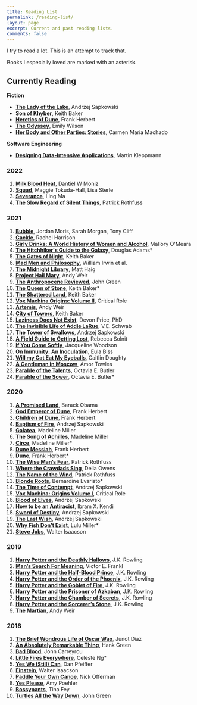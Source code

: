 ```yaml
---
title: Reading List
permalink: /reading-list/
layout: page
excerpt: Current and past reading lists.
comments: false
---
```


I try to read a lot. This is an attempt to track that.

Books I especially loved are marked with an asterisk.

## Currently Reading

**Fiction**

- **[The Lady of the Lake](https://bookshop.org/books/the-lady-of-the-lake-9780316273831/9780316273831)**, Andrzej Sapkowski
- **[Son of Khyber](https://www.amazon.com/Son-Khyber-Thorn-Breland-Book/dp/0786952342/)**, Keith Baker
- **[Heretics of Dune](https://bookshop.org/books/heretics-of-dune/9780593098264)**, Frank Herbert
- **[The Odyssey](https://bookshop.org/books/the-odyssey-9780393356250/9780393356250)**, Emily Wilson
- **[Her Body and Other Parties: Stories](https://bookshop.org/books/her-body-and-other-parties-stories/9781555977887)**, Carmen Maria Machado 

**Software Engineering**

- **[Designing Data-Intensive Applications](https://bookshop.org/books/designing-data-intensive-applications-the-big-ideas-behind-reliable-scalable-and-maintainable-systems/9781449373320)**, Martin Kleppmann


### 2022

1. **[Milk Blood Heat](https://bookshop.org/books/milk-blood-heat/9780802158154)**, Dantiel W Moniz
1. **[Squad](https://bookshop.org/books/squad-9780062943156/9780062943149)**, Maggie Tokuda-Hall, Lisa Sterle
1. **[Severance](https://bookshop.org/books/severance-9781250214997/9781250214997)**, Ling Ma
1. **[The Slow Regard of Silent Things](https://bookshop.org/books/the-slow-regard-of-silent-things/9780756411329)**, Patrick Rothfuss

### 2021

1. **[Bubble](https://bookshop.org/books/bubble-9781250245564/9781250245564)**, Jordan Moris, Sarah Morgan, Tony Cliff
1. **[Cackle](https://bookshop.org/books/cackle/9780593202029)**, Rachel Harrison
1. **[Girly Drinks: A World History of Women and Alcohol](https://bookshop.org/books/girly-drinks-a-world-history-of-women-and-alcohol-9781799959281/9781335282408)**, Mallory O'Meara
1. **[The Hitchhiker's Guide to the Galaxy](https://bookshop.org/books/the-hitchhiker-s-guide-to-the-galaxy-9780345391803/9780345391803)**, Douglas Adams\*
1. **[The Gates of Night](https://www.amazon.com/Gates-Night-Dreaming-Dark-Book/dp/B0073ZGECI/)**, Keith Baker
1. **[Mad Men and Philosophy](https://bookshop.org/books/mad-men-and-philosophy-nothing-is-as-it-seems/9780470603017)**, William Irwin et al.
1. **[The Midnight Library](https://bookshop.org/books/the-midnight-library-9780655697077/9780525559474)**, Matt Haig
1. **[Project Hail Mary](https://www.amazon.com/Project-Hail-Mary-Andy-Weir/dp/0593135202/)**, Andy Weir
1. **[The Anthropocene Reviewed](https://www.amazon.com/Anthropocene-Reviewed-Signed-John-Green/dp/0525555218/)**, John Green
1. **[The Queen of Stone](https://www.amazon.com/Queen-Stone-Thorn-Breland/dp/0786950099/)**, Keith Baker\*
1. **[The Shattered Land](https://www.amazon.com/Shattered-Land-Dreaming-Dark-Book/dp/0786938218/)**, Keith Baker
1. **[Vox Machina Origins: Volume II](https://bookshop.org/books/critical-role-vox-machina-origins-volume-ii/9781506714493)**, Critical Role 
1. **[Artemis](https://bookshop.org/books/artemis-9780525532101/9780553448146)**, Andy Weir
1. **[City of Towers](https://www.amazon.com/City-Towers-Eberron-Dreaming-Dark/dp/0786935847)**, Keith Baker
1. **[Laziness Does Not Exist](https://bookshop.org/books/laziness-does-not-exist/9781982140106)**, Devon Price, PhD
1. **[The Invisible Life of Addie LaRue](https://bookshop.org/books/the-invisible-life-of-addie-larue/9780765387561)**, V.E. Schwab
1. **[The Tower of Swallows](https://bookshop.org/books/the-tower-of-swallows/9780316273718)**, Andrzej Sapkowski
1. **[A Field Guide to Getting Lost](https://bookshop.org/books/a-field-guide-to-getting-lost/9780143037248)**, Rebecca Solnit
1. **[If You Come Softly](https://bookshop.org/books/if-you-come-softly/9780142415221)**, Jacqueline Woodson
1. **[On Immunity: An Inoculation](https://bookshop.org/books/on-immunity-an-inoculation-9781555976897/9781555977207)**, Eula Biss
1. **[Will my Cat Eat My Eyeballs](https://bookshop.org/books/will-my-cat-eat-my-eyeballs-and-other-questions-about-dead-bodies/9780393358490)**, Caitlin Doughty
1. **[A Gentleman in Moscow](https://bookshop.org/books/a-gentleman-in-moscow-9780735288546/9780143110439)**, Amor Towles
1. **[Parable of the Talents](https://bookshop.org/books/parable-of-the-talents/9781538732199)**, Octavia E. Butler
1. **[Parable of the Sower](https://bookshop.org/books/parable-of-the-sower/9781538732182)**, Octavia E. Butler\*

### 2020

1. **[A Promised Land](https://bookshop.org/books/a-promised-land/9781524763169)**, Barack Obama
1. **[God Emperor of Dune](https://bookshop.org/books/god-emperor-of-dune/9780593098257)**, Frank Herbert
1. **[Children of Dune](https://bookshop.org/books/children-of-dune-9781427228499/9780593098240)**, Frank Herbert
1. **[Baptism of Fire](https://bookshop.org/books/baptism-of-fire-9781478934547/9780316219181)**, Andrzej Sapkowski
1. **[Galatea](https://www.amazon.com/Galatea-Kindle-Single-Madeline-Miller-ebook/dp/B00DY4SJKM)**, Madeline Miller
1. **[The Song of Achilles](https://bookshop.org/books/the-song-of-achilles/9780062060624)**, Madeline Miller
1. **[Circe](https://bookshop.org/books/circe-9781549117640/9780316556323)**, Madeline Miller\*
1. **[Dune Messiah](https://bookshop.org/books/dune-messiah/9780593098233)**, Frank Herbert
1. **[Dune](https://bookshop.org/books/dune-9780441005901/9780441172719)**, Frank Herbert\*
1. **[The Wise Man’s Fear](https://bookshop.org/books/the-wise-man-s-fear/9780756407919)**, Patrick Rothfuss
1. **[Where the Crawdads Sing](https://bookshop.org/books/where-the-crawdads-sing/9780735219090)**, Delia Owens
1. **[The Name of the Wind](https://bookshop.org/books/the-name-of-the-wind/9780756404741)**, Patrick Rothfuss
1. **[Blonde Roots](https://bookshop.org/books/blonde-roots/9781594484346)**, Bernardine Evaristo\*
1. **[The Time of Contempt](https://bookshop.org/books/the-time-of-contempt-9781478934097/9780316219136)**, Andrzej Sapkowski
1. **[Vox Machina: Origins Volume I](https://www.amazon.com/Critical-Role-Vox-Machina-Origins/dp/1506714811)**, Critical Role
1. **[Blood of Elves](https://bookshop.org/books/blood-of-elves/9780316029193)**, Andrzej Sapkowski
1. **[How to be an Antiracist](https://bookshop.org/books/how-to-be-an-antiracist/9780525509288)**, Ibram X. Kendi
1. **[Sword of Destiny](https://bookshop.org/books/sword-of-destiny-9781478962212/9780316389709)**, Andrzej Sapkowski
1. **[The Last Wish](https://bookshop.org/books/the-last-wish-introducing-the-witcher/9780316029186)**, Andrzej Sapkowski
1. **[Why Fish Don’t Exist](https://bookshop.org/books/why-fish-don-t-exist-a-story-of-loss-love-and-the-hidden-order-of-life-9781501160349/9781501160271)**, Lulu Miller\*
1. **[Steve Jobs](https://bookshop.org/books/steve-jobs-9781501127625/9781501127625)**, Walter Isaacson

### 2019

1. **[Harry Potter and the Deathly Hallows](https://bookshop.org/books/harry-potter-and-the-deathly-hallows-9780747591078/9780545139700)**, J.K. Rowling
1. **[Man’s Search For Meaning](https://bookshop.org/books/man-s-search-for-meaning-9780807014271/9780807014271)**, Victor E. Frankl
1. **[Harry Potter and the Half-Blood Prince](https://bookshop.org/books/harry-potter-and-the-half-blood-prince/9780439785969)**, J.K. Rowling
1. **[Harry Potter and the Order of the Phoenix](https://bookshop.org/books/harry-potter-and-the-order-of-the-phoenix/9780439358071)**, J.K. Rowling
1. **[Harry Potter and the Goblet of Fire](https://bookshop.org/books/harry-potter-and-the-goblet-of-fire-9780439139595/9780439139601)**, J.K. Rowling
1. **[Harry Potter and the Prisoner of Azkaban](https://bookshop.org/books/harry-potter-and-the-prisoner-of-azkaban-0f3165c4-b9ef-4174-8816-861060fa39f7/9780439136365)**, J.K. Rowling
1. **[Harry Potter and the Chamber of Secrets](https://bookshop.org/books/harry-potter-and-the-chamber-of-secrets-volume-2/9781338299151)**, J.K. Rowling
1. **[Harry Potter and the Sorcerer’s Stone](https://bookshop.org/books/harry-potter-and-the-sorcerer-s-stone-illustrated-edition-illustrated-volume-1-the-illustrated-edition/9780590353427)**, J.K. Rowling
1. **[The Martian](https://bookshop.org/books/the-martian/9780553418026)**, Andy Weir

### 2018

1. **[The Brief Wondrous Life of Oscar Wao](https://bookshop.org/books/the-brief-wondrous-life-of-oscar-wao/9781594483295)**, Junot Diaz
1. **[An Absolutely Remarkable Thing](https://www.amazon.com/Absolutely-Remarkable-Thing-Novel/dp/1524743445)**, Hank Green
1. **[Bad Blood](https://bookshop.org/books/bad-blood-secrets-and-lies-in-a-silicon-valley-startup/9780525431992)**, John Carreyrou
1. **[Little Fires Everywhere](https://bookshop.org/books/little-fires-everywhere/9780735224315)**, Celeste Ng\*
1. **[Yes We (Still) Can](https://bookshop.org/books/yes-we-still-can-politics-in-the-age-of-obama-twitter-and-trump/9781538711705)**, Dan Pfeiffer
1. **[Einstein](https://bookshop.org/books/einstein-his-life-and-universe-9780743264747/9780743264747)**, Walter Isaacson
1. **[Paddle Your Own Canoe](https://bookshop.org/books/paddle-your-own-canoe-one-man-s-fundamentals-for-delicious-living/9780451467096)**, Nick Offerman
1. **[Yes Please](https://bookshop.org/books/yes-please-9780062268341/9780062268358)**, Amy Poehler
1. **[Bossypants](https://bookshop.org/books/bossypants/9780316056878)**, Tina Fey
1. **[Turtles All the Way Down](https://www.amazon.com/Turtles-All-Down-John-Green/dp/0525555366/)**, John Green
